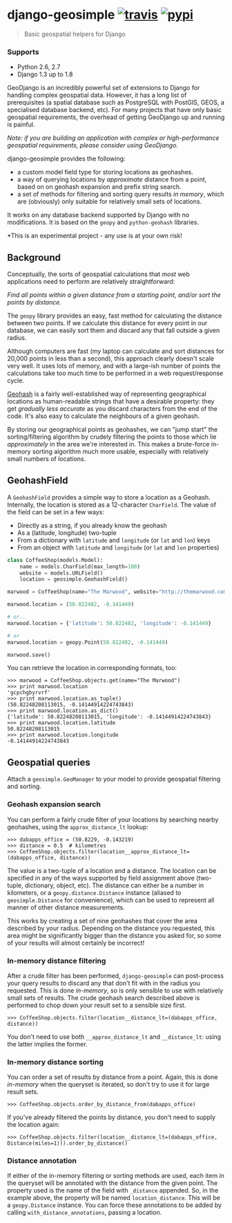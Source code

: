 django-geosimple [![travis][travis-image]][travis-url] [![pypi][pypi-image]][pypi-url]
===================================
> Basic geospatial helpers for Django

### Supports

 - Python 2.6, 2.7
 - Django 1.3 up to 1.8


GeoDjango is an incredibly powerful set of extensions to Django for handling complex geospatial data. However, it has a long list of prerequisites (a spatial database such as PostgreSQL with PostGIS, GEOS, a specialised database backend, etc). For many projects that have only basic geospatial requirements, the overhead of getting GeoDjango up and running is painful.

*Note: if you are building an application with complex or high-performance geospatial requirements, please consider using GeoDjango.*

django-geosimple provides the following:

* a custom model field type for storing locations as geohashes.
* a way of querying locations by *approximate* distance from a point, based on on geohash expansion and prefix string search.
* a set of methods for filtering and sorting query results *in memory*, which are (obviously) only suitable for relatively small sets of locations.

It works on any database backend supported by Django with no modifications. It is based on the `geopy` and `python-geohash` libraries.

*This is an experimental project - any use is at your own risk!

Background
----------

Conceptually, the sorts of geospatial calculations that *most* web applications need to perform are relatively straightforward:

*Find all points within a given distance from a starting point, and/or sort the points by distance.*

The `geopy` library provides an easy, fast method for calculating the distance between two points. If we calculate this distance for every point in our database, we can easily sort them and discard any that fall outside a given radius.

Although computers are fast (my laptop can calculate and sort distances for 20,000 points in less than a second), this approach clearly doesn't scale very well. It uses lots of memory, and with a large-ish number of points the calculations take too much time to be performed in a web request/response cycle.

[Geohash](https://en.wikipedia.org/wiki/Geohash) is a fairly well-established way of representing geographical locations as human-readable strings that have a desirable property: they get *gradually less accurate* as you discard characters from the end of the code. It's also easy to calculate the neighbours of a given geohash.

By storing our geographical points as geohashes, we can "jump start" the sorting/filtering algorithm by crudely filtering the points to those which lie *approximately* in the area we're interested in. This makes a brute-force in-memory sorting algorithm much more usable, especially with relatively small numbers of locations.

GeohashField
------------

A `GeohashField` provides a simple way to store a location as a Geohash. Internally, the location is stored as a 12-character `CharField`. The value of the field can be set in a few ways:

* Directly as a string, if you already know the geohash
* As a (latitude, longitude) two-tuple
* From a dictionary with `latitude` and `longitude` (or `lat` and `lon`) keys
* From an object with `latitude` and `longitude` (or `lat` and `lon` properties)

```python
class CoffeeShop(models.Model):
    name = models.CharField(max_length=100)
    website = models.URLField()
    location = geosimple.GeohashField()

marwood = CoffeeShop(name="The Marwood", website="http://themarwood.com/")

marwood.location = (50.822482, -0.141449)

# or..
marwood.location = {'latitude': 50.822482, 'longitude': -0.141449}

# or
marwood.location = geopy.Point(50.822482, -0.141449)

marwood.save()
```

You can retrieve the location in corresponding formats, too:

```pycon
>>> marwood = CoffeeShop.objects.get(name="The Marwood")
>>> print marwood.location
'gcpchgbyrvrf'
>>> print marwood.location.as_tuple()
(50.82248208113015, -0.14144914224743843)
>>> print marwood.location.as_dict()
{'latitude': 50.82248208113015, 'longitude': -0.14144914224743843}
>>> print marwood.location.latitude
50.82248208113015
>>> print marwood.location.longitude
-0.14144914224743843
```

Geospatial queries
------------------

Attach a `geosimple.GeoManager` to your model to provide geospatial filtering and sorting.

### Geohash expansion search

You can perform a fairly crude filter of your locations by searching nearby geohashes, using the `approx_distance_lt` lookup:

```pycon
>>> dabapps_office = (50.8229, -0.143219)
>>> distance = 0.5  # kilometres
>>> CoffeeShop.objects.filter(location__approx_distance_lt=(dabapps_office, distance))
```

The value is a two-tuple of a location and a distance. The location can be specified in any of the ways supported by field assignment above (two-tuple, dictionary, object, etc). The distance can either be a number in kilometers, or a `geopy.distance.Distance` instance (aliased to `geosimple.Distance` for convenience), which can be used to represent all manner of other distance measurements.

This works by creating a set of nine geohashes that cover the area described by your radius. Depending on the distance you requested, this area might be significantly bigger than the distance you asked for, so some of your results will almost certainly be incorrect!

### In-memory distance filtering

After a crude filter has been performed, `django-geosimple` can post-process your query results to discard any that don't fit with in the radius you requested. This is done *in-memory*, so is only sensible to use with relatively small sets of results. The crude geohash search described above is performed to chop down your result set to a sensible size first.

```pycon
>>> CoffeeShop.objects.filter(location__distance_lt=(dabapps_office, distance))
```

You don't need to use both `__approx_distance_lt` and `__distance_lt`: using the latter implies the former.

### In-memory distance sorting

You can order a set of results by distance from a point. Again, this is done *in-memory* when the queryset is iterated, so don't try to use it for large result sets.

```pycon
>>> CoffeeShop.objects.order_by_distance_from(dabapps_office)
```

If you've already filtered the points by distance, you don't need to supply the location again:

```
>>> CoffeeShop.objects.filter(location__distance_lt=(dabapps_office, Distance(miles=1))).order_by_distance()
```

### Distance annotation

If either of the in-memory filtering or sorting methods are used, each item in the queryset will be annotated with the distance from the given point. The property used is the name of the field with `_distance` appended. So, in the example above, the property will be named `location_distance`. This will be a `geopy.Distance` instance. You can force these annotations to be added by calling `with_distance_annotations`, passing a location.


[travis-image]: https://travis-ci.org/dabapps/django-geosimple.svg?branch=master
[travis-url]: https://travis-ci.org/dabapps/django-geosimple

[pypi-image]: https://badge.fury.io/py/django-geosimple.svg
[pypi-url]: https://pypi.python.org/pypi/django-geosimple/
